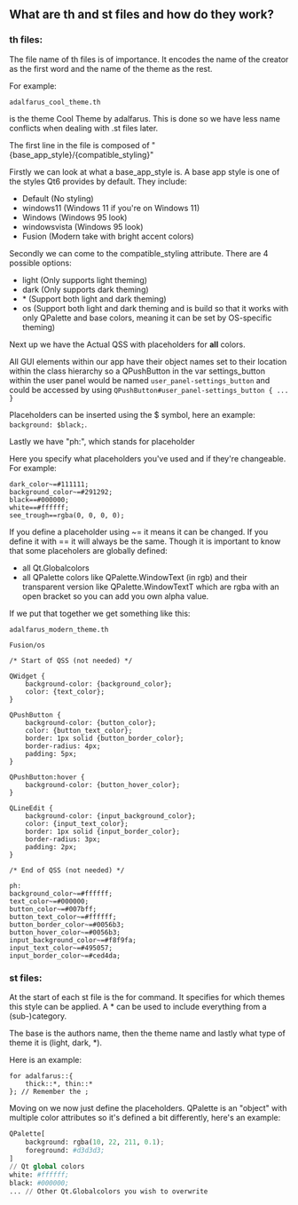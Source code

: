 ## What are th and st files and how do they work?

### th files:

The file name of th files is of importance. It encodes the name of the creator as the first word and the name of the theme as the rest.

For example:

``adalfarus_cool_theme.th``

is the theme Cool Theme by adalfarus. This is done so we have less name conflicts when dealing with .st files later.

The first line in the file is composed of "{base_app_style}/{compatible_styling}"

Firstly we can look at what a base_app_style is. A base app style is one of the styles Qt6 provides by default. They include:

- Default (No styling)
- windows11 (Windows 11 if you're on Windows 11)
- Windows (Windows 95 look)
- windowsvista (Windows 95 look)
- Fusion (Modern take with bright accent colors)

Secondly we can come to the compatible_styling attribute. There are 4 possible options:
- light (Only supports light theming)
- dark (Only supports dark theming)
- \* (Support both light and dark theming)
- os (Support both light and dark theming and is build so that it works with only QPalette and base colors, meaning it can be set by OS-specific theming)

Next up we have the Actual QSS with placeholders for **all** colors.

All GUI elements within our app have their object names set to their location within the class hierarchy so a QPushButton in the var settings_button within the user panel would be named ``user_panel-settings_button`` and could be accessed by using ``QPushButton#user_panel-settings_button { ... }``

Placeholders can be inserted using the $ symbol, here an example: ``background: $black;``.

Lastly we have "ph:", which stands for placeholder

Here you specify what placeholders you've used and if they're changeable. For example:

````commandline
dark_color~=#111111;
background_color~=#291292;
black==#000000;
white==#ffffff;
see_trough==rgba(0, 0, 0, 0);
````

If you define a placeholder using ~= it means it can be changed. If you define it with == it will always be the same. Though it is important to know that some placeholers are globally defined:
- all Qt.Globalcolors
- all QPalette colors like QPalette.WindowText (in rgb) and their transparent version like QPalette.WindowTextT which are rgba with an open bracket so you can add you own alpha value.

If we put that together we get something like this:

````commandline
adalfarus_modern_theme.th

Fusion/os

/* Start of QSS (not needed) */

QWidget {
    background-color: {background_color};
    color: {text_color};
}

QPushButton {
    background-color: {button_color};
    color: {button_text_color};
    border: 1px solid {button_border_color};
    border-radius: 4px;
    padding: 5px;
}

QPushButton:hover {
    background-color: {button_hover_color};
}

QLineEdit {
    background-color: {input_background_color};
    color: {input_text_color};
    border: 1px solid {input_border_color};
    border-radius: 3px;
    padding: 2px;
}

/* End of QSS (not needed) */

ph:
background_color~=#ffffff;
text_color~=#000000;
button_color~=#007bff;
button_text_color~=#ffffff;
button_border_color~=#0056b3;
button_hover_color~=#0056b3;
input_background_color~=#f8f9fa;
input_text_color~=#495057;
input_border_color~=#ced4da;
````

### st files:

At the start of each st file is the for command. It specifies for which themes this style can be applied. A * can be used to include everything from a (sub-)category.

The base is the authors name, then the theme name and lastly what type of theme it is (light, dark, *).

Here is an example:

````jsunicoderegexp
for adalfarus::{
    thick::*, thin::*
}; // Remember the ;
````

Moving on we now just define the placeholders. QPalette is an "object" with multiple color attributes so it's defined a bit differently, here's an example:

````python
QPalette[
    background: rgba(10, 22, 211, 0.1);
    foreground: #d3d3d3;
]
// Qt global colors
white: #ffffff;
black: #000000;
... // Other Qt.Globalcolors you wish to overwrite
````
  